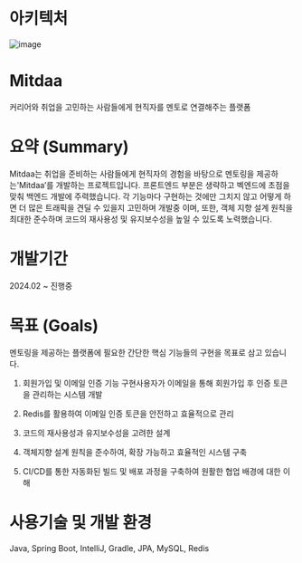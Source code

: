 # 아키텍처
![image](https://github.com/user-attachments/assets/a892cf8a-db9a-4947-83ac-75b4abf8c965)



# Mitdaa
커리어와 취업을 고민하는 사람들에게 현직자를 멘토로 연결해주는 플랫폼 

# **요약 (Summary)**
Mitdaa는 취업을 준비하는 사람들에게 현직자의 경험을 바탕으로 멘토링을 제공하는'Mitdaa’를 개발하는 프로젝트입니다. 
프론트엔드 부분은 생략하고 벡엔드에 초점을 맞춰 백엔드 개발에 주력했습니다. 
각 기능마다 구현하는 것에만 그치지 않고 어떻게 하면 더 많은 트래픽을 견딜 수 있을지 고민하며 개발중 이며, 
또한, 객체 지향 설계 원칙을 최대한 준수하며 코드의 재사용성 및 유지보수성을 높일 수 있도록 노력했습니다.

# **개발기간**
2024.02 ~ 진행중

# **목표 (Goals)** 

멘토링을 제공하는 플랫폼에 필요한 간단한 핵심 기능들의 구현을 목표로 삼고 있습니다.

1. 회원가입 및 이메일 인증 기능 구현사용자가 이메일을 통해 회원가입 후 인증 토큰을 관리하는 시스템 개발
  1. Redis를 활용하여 이메일 인증 토큰을 안전하고 효율적으로 관리
  2. 코드의 재사용성과 유지보수성을 고려한 설계
  3. 객체지향 설계 원칙을 준수하여, 확장 가능하고 효율적인 시스템 구축
    
2. CI/CD를 통한 자동화된 빌드 및 배포 과정을 구축하여 원활한 협업 배경에 대한 이해

# 사용기술 및 개발 환경
Java, Spring Boot, IntelliJ, Gradle, JPA, MySQL, Redis 
